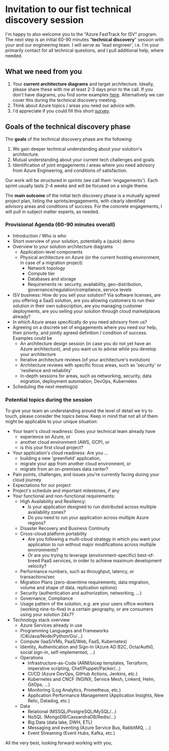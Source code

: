 
# Invitation to our fist technical discovery session

I'm happy to also welcome you to the "Azure FastTrack for ISV" program. The next step is an initial 60-90 minutes "**technical discovery**" session with your and our engineering team. I will serve as 'lead engineer', i.e. I'm your primarily contact for all technical questions, and I pull additional help, where needed. 

## What we need from you

1. Your **current architecture diagrams** and target architecture. Ideally, please share these with me at least 2-3 days prior to the call. If you don't have diagrams, you find some examples [here](https://cookbook.azureisv.com/technical-envisioning-session). Alternatively we can cover this during the technical discovery meeting. 
2. Think about Azure topics / areas you need our advice with. 
3. I'd appreciate if you could fill this short [survey](https://:...). 

## Goals of the technical discovery phase

The **goals** of the technical discovery phase are the following: 

1. We gain deeper technical understanding about your solution's architecture.
2. Mutual understanding about your current tech challenges and goals.
3. Identification of joint engagements / areas where you need advisory from Azure Engineering, and conditions of satisfaction. 

Our work will be structured in sprints (we call them 'engagements'). Each sprint usually lasts 2-4 weeks and will be focused on a single theme. 

The **main outcome** of the initial tech discovery phase is a mutually agreed project plan, listing the sprints/engagements, with clearly identified advisory areas and conditions of success. For the concrete engagements, I will pull in subject matter experts, as needed.

### Provisional Agenda (60-90 minutes overall)

- Introduction / Who is who
- Short overview of your solution, potentially a (quick) demo
- Overview to your solution architecture diagrams
  - Application-level components
  - Physical architecture on Azure (or the current hosting environment, in case of a migration project)
    - Network topology
    - Compute tier
    - Databases and storage
    - Requirements re: security, availability, geo-distribution, governance/regulation/compliance, service levels
- ISV business: How do you sell your solution? Via software licenses, are you offering a SaaS solution, are you allowing customers to run their solution in their own subscription, are you managing customer deployments, are you selling your solution through cloud marketplaces already?  
- In which Azure areas specifically do you need advisory from us?
- Agreeing on a discrete set of engagements where you need our help, their priority, and jointly agreed definition / condition of success. Examples could be
  - An architecture design session (in case you do not yet have an Azure architecture), and you want us to advise while you develop your architecture
  - Iterative architecture reviews (of your architecture's evolution)
  - Architecture reviews with specific focus areas, such as 'security' or 'resilience and reliability'
  - In-depth sessions for areas, such as networking, security, data migration, deployment automation, DevOps, Kubernetes
- Scheduling the next meeting(s)

### Potential topics during the session

To give your team an understanding around the level of detail we try to touch, please consider the topics below. Keep in mind that not all of them might be applicable to your unique situation: 

- Your team's cloud readiness: Does your technical team already have
  - experience on Azure, or 
  - another cloud environment (AWS, GCP), or 
  - is this your first cloud project?
- Your application's cloud readiness: Are you ...
  - building a new 'greenfield' application,
  - migrate your app from another cloud environment, or
  - migrate from an on-premises data center?
- Pain points, challenges, and issues you're currently facing during your cloud journey
- Expectations for our project
- Project's schedule and important milestones, if any
- Your functional and non-functional requirements:
  - High Availability and Resiliency: 
    - Is your application designed to run distributed across multiple availability zones?
    - Do you need to run your application across multiple Azure regions?
  - Disaster Recovery and Business Continuity
  - Cross-cloud platform portability
    - Are you following a multi-cloud strategy in which you want your application to run without major modifications across multiple environments?
    - Or are you trying to leverage (environment-specific) best-of-breed PaaS services, in order to achieve maximum development velocity?
  - Performance numbers, such as throughput, latency, or transactions/sec
  - Migration Plans (zero-downtime requirements, data migration, volume and shape of data, replication options)
  - Security (authentication and authorization, networking, ...)
  - Governance, Compliance
  - Usage pattern of the solution, e.g. are your users office workers (working nine-to-five) in a certain geography, or are consumers using your solution 24x7?
- Technology stack overview
  - Azure Services already in use
  - Programming Languages and Frameworks (C#/Java/Node/Python/Go/...)
  - Compute (IaaS/VMs, PaaS/Web, FaaS, Kubernetes)
  - Identity, Authentication and Sign-In (Azure AD B2C, Octa/Auth0, social sign-in, self-implemented, ...)
  - Operations
    - Infrastructure-as-Code (ARM/bicep templates, Terraform, imperative scripting, Chef/Puppet/Packer/...)
    - CI/CD (Azure DevOps, GitHub Actions, Jenkins, etc.)
    - Kubernetes and CNCF (NGINX, Service Mesh, Linkerd, Helm, GitOps, ...)
    - Monitoring (Log Analytics, Prometheus, etc.)
    - Application Performance Management (Application Insights, New Relic, Datadog, etc.)
  - Data
    - Relational (MSSQL/PostgreSQL/MySQL/...)
    - NoSQL (MongoDB/CassandraDB/Redis/...)
    - Big Data (data lake, DWH, ETL)
    - Messaging and eventing (Azure Service Bus, RabbitMQ, ...)
    - Event Streaming (Event Hubs, Kafka, etc.)

All the very best, looking forward working with you,

